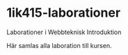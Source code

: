 1ik415-laborationer
===================

Laborationer i Webbteknisk Introduktion

Här samlas alla laboration till kursen.
